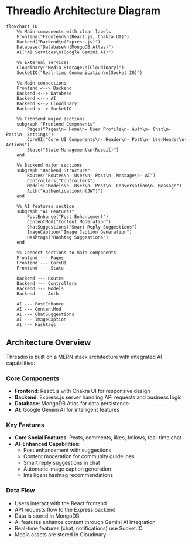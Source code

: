 # Threadio Architecture Diagram

```mermaid
flowchart TD
    %% Main components with clear labels
    Frontend("Frontend\n(React.js, Chakra UI)")
    Backend("Backend\n(Express.js)")
    Database("Database\n(MongoDB Atlas)")
    AI("AI Services\n(Google Gemini AI)")
    
    %% External services
    Cloudinary("Media Storage\n(Cloudinary)")
    SocketIO("Real-time Communication\n(Socket.IO)")
    
    %% Main connections
    Frontend <--> Backend
    Backend <--> Database
    Backend <--> AI
    Backend <--> Cloudinary
    Backend <--> SocketIO
    
    %% Frontend major sections
    subgraph "Frontend Components"
        Pages("Pages\n- Home\n- User Profile\n- Auth\n- Chat\n- Post\n- Settings")
        CoreUI("Core UI Components\n- Header\n- Post\n- UserHeader\n- Actions")
        State("State Management\n(Recoil)")
    end
    
    %% Backend major sections
    subgraph "Backend Structure"
        Routes("Routes\n- User\n- Post\n- Message\n- AI")
        Controllers("Controllers")
        Models("Models\n- User\n- Post\n- Conversation\n- Message")
        Auth("Authentication\n(JWT)")
    end
    
    %% AI features section
    subgraph "AI Features"
        PostEnhance("Post Enhancement")
        ContentMod("Content Moderation")
        ChatSuggestions("Smart Reply Suggestions")
        ImageCaption("Image Caption Generation")
        Hashtags("Hashtag Suggestions")
    end
    
    %% Connect sections to main components
    Frontend --- Pages
    Frontend --- CoreUI
    Frontend --- State
    
    Backend --- Routes
    Backend --- Controllers
    Backend --- Models
    Backend --- Auth
    
    AI --- PostEnhance
    AI --- ContentMod
    AI --- ChatSuggestions
    AI --- ImageCaption
    AI --- Hashtags
```

## Architecture Overview

Threadio is built on a MERN stack architecture with integrated AI capabilities:

### Core Components
- **Frontend**: React.js with Chakra UI for responsive design
- **Backend**: Express.js server handling API requests and business logic
- **Database**: MongoDB Atlas for data persistence
- **AI**: Google Gemini AI for intelligent features

### Key Features
- **Core Social Features**: Posts, comments, likes, follows, real-time chat
- **AI-Enhanced Capabilities**: 
  - Post enhancement with suggestions
  - Content moderation for community guidelines
  - Smart reply suggestions in chat
  - Automatic image caption generation
  - Intelligent hashtag recommendations

### Data Flow
- Users interact with the React frontend
- API requests flow to the Express backend
- Data is stored in MongoDB
- AI features enhance content through Gemini AI integration
- Real-time features (chat, notifications) use Socket.IO
- Media assets are stored in Cloudinary